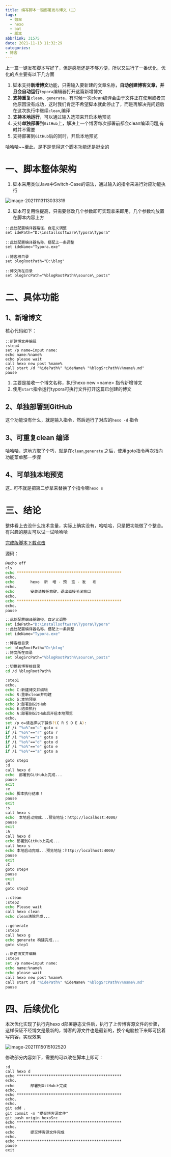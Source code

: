 ```yaml
---
title: 编写脚本一键部署发布博文（二）
tags:
  - 效率
  - hexo
  - bat
  - 脚本
abbrlink: 31575
date: 2021-11-13 11:32:29
categories:
- 博客
---
```


上一篇一键发布脚本写好了，但是感觉还是不够方便，所以又进行了一番优化，优化的点主要有以下几方面

1. 脚本支持**新增博文**功能，只需输入要新建的文章名称，**自动创建博客文章**，**并且会自动运行**`typora`编辑器打开这篇新增博文
2. **支持重复**`clean`、`generate`，有时候一次clean编译会由于文件正在使用或者其他原因没有成功，这时我们肯定不希望脚本就此停止了，而是再解决完问题后在这次执行中继续`clean`,编译
3. **支持本地运行**，可以通过输入选项来开启本地预览
4. 支持**单独部署**到`GitHub`上，解决上一个博客每次部署前都会clean编译问题,有时并不需要
5. 支持部署到`GitHub`后的同时，开启本地预览

哈哈哈~~至此，是不是觉得这个脚本功能还是挺全的

<!--more-->	

# 一、脚本整体架构

1. 脚本采用类似Java中Switch-Case的语法，通过输入的指令来进行对应功能执行

![image-20211113113033319](编写脚本一键部署发布博文（二）/image-20211113113033319.png)

2. 脚本可复用性提高，只需要修改几个参数即可实现拿来即用，几个参数均放置在脚本内容上方

```
::此处配置编译器路径，自定义调整
set idePath="D:\installsoftware\Typora\Typora"

::此处配置编译器名称，搭配上一条调整
set ideName="Typora.exe"

::博客根目录
set blogRootPath="D:\blog"

::博文所在目录
set blogSrcPath="%blogRootPath%\source\_posts"
```



# 二、具体功能

## 1、新增博文

核心代码如下：

```
::新建博文并编辑
:step4
set /p name=input name:
echo name:%name%
echo please wait
call hexo new post %name%
call start /d "%idePath%" %ideName% "%blogSrcPath%\%name%.md"
pause
```

1. 主要是接收一个博文名称，执行hexo new \<name> 指令新增博文
2. 使用`start`指令运行typora可执行文件打开这篇已创建的博文

## 2、单独部署到GitHub

这个功能没有什么，就是输入指令，然后运行了对应的`hexo -d` 指令

## 3、可重复clean 编译

哈哈哈，这地方取了个巧，就是在`clean`,`generate` 之后，使用goto指令再次指向功能菜单那一步骤

## 4、可单独本地预览

这...可不就是把第二步拿来替换了个指令嘛`hexo s`

# 三、结论

整体看上去没什么技术含量，实际上确实没有，哈哈哈，只是把功能做了个整合。有兴趣的朋友可以试一试哈哈哈

[完成版脚本下载点击](hexoopt.bat)

源码：

```bash
@echo off
cls
echo **********************************************
echo.
echo       hexo  新  增 - 预  览 - 发   布       
echo.
echo       安装请按任意键，退出直接关闭窗口
echo.
echo **********************************************
echo.
pause

::此处配置编译器路径，自定义调整
set idePath="D:\installsoftware\Typora\Typora"
::此处配置编译器名称，搭配上一条调整
set ideName="Typora.exe"

::博客根目录
set blogRootPath="D:\blog"
::博文所在目录
set blogSrcPath="%blogRootPath%\source\_posts"

::切换到博客根目录
cd /d %blogRootPath%

:step1
echo.
echo C:新建博文并编辑
echo R:重新clean并构建
echo S:本地预览
echo D:部署到GitHub
echo E:结束执行
echo A:部署到GitHub后开启本地预览
echo.
set /p o=请选择以下操作?(C R S D E A):
if /i "%o%"=="c" goto c
if /i "%o%"=="r" goto r
if /i "%o%"=="s" goto s
if /i "%o%"=="d" goto d
if /i "%o%"=="e" goto e
if /i "%o%"=="a" goto a

goto step1
:d
call hexo d	
echo  部署到GitHub上完成...
pause
exit
:e
echo 脚本执行结束！
pause
exit
:s
call hexo s
echo  本地启动完成...预览地址：http://localhost:4000/
pause
exit
:A
call hexo d
echo 部署到GitHub上完成...
call hexo s
echo 本地启动完成...预览地址：http://localhost:4000/
pause
exit
:C
goto step4
pause
exit
:R
goto step2

::clean
:step2
echo Please wait
call hexo clean
echo clean清除完成...

::generate
:step3
call hexo g
echo generate 构建完成...
goto step1

::新建博文并编辑
:step4
set /p name=input name:
echo name:%name%
echo please wait
call hexo new post %name%
call start /d "%idePath%" %ideName% "%blogSrcPath%\%name%.md"
pause
```

# 四、后续优化

本次优化实现了执行完hexo d部署静态文件后，执行了上传博客源文件的步骤，这样保证不经博文是最新的，博客的源文件也是最新的，换个电脑拉下来即可接着写内容，实现效果

![image-20211115015102520](编写脚本一键部署发布博文（二）/image-20211115015102520.png)

修改部分内容如下，需要的可以改在脚本上即可：

```
:d
call hexo d	
echo **********************************************     
echo.
echo       部署到GitHub上完成
echo.
echo **********************************************
echo.
echo.
git add .
git commit -m "提交博客源文件"
git push origin hexoSrc
echo **********************************************     
echo.
echo       提交博客源文件完成
echo.
echo **********************************************
pause
exit
```

